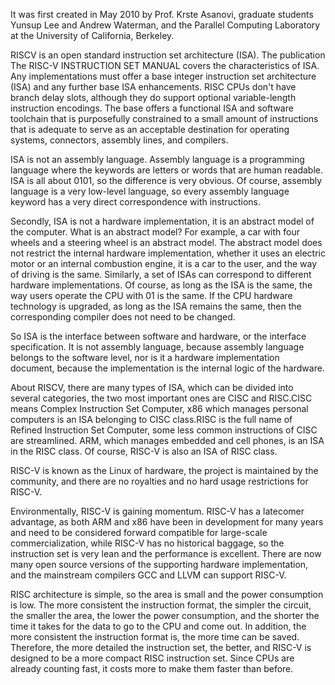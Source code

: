 It was first created in May 2010 by Prof. Krste Asanovi, graduate students Yunsup Lee and Andrew Waterman, and the Parallel Computing Laboratory at the University of California, Berkeley.

RISCV is an open standard instruction set architecture (ISA). The publication The RISC-V INSTRUCTION SET MANUAL covers the characteristics of ISA. Any implementations must offer a base integer instruction set architecture (ISA) and any further base ISA enhancements. RISC CPUs don't have branch delay slots, although they do support optional variable-length instruction encodings. The base offers a functional ISA and software toolchain that is purposefully constrained to a small amount of instructions that is adequate to serve as an acceptable destination for operating systems, connectors, assembly lines, and compilers.

ISA is not an assembly language. Assembly language is a programming language where the keywords are letters or words that are human readable. ISA is all about 0101, so the difference is very obvious. Of course, assembly language is a very low-level language, so every assembly language keyword has a very direct correspondence with instructions.

Secondly, ISA is not a hardware implementation, it is an abstract model of the computer. What is an abstract model? For example, a car with four wheels and a steering wheel is an abstract model. The abstract model does not restrict the internal hardware implementation, whether it uses an electric motor or an internal combustion engine, it is a car to the user, and the way of driving is the same. Similarly, a set of ISAs can correspond to different hardware implementations. Of course, as long as the ISA is the same, the way users operate the CPU with 01 is the same. If the CPU hardware technology is upgraded, as long as the ISA remains the same, then the corresponding compiler does not need to be changed.

So ISA is the interface between software and hardware, or the interface specification. It is not assembly language, because assembly language belongs to the software level, nor is it a hardware implementation document, because the implementation is the internal logic of the hardware.

About RISCV, there are many types of ISA, which can be divided into several categories, the two most important ones are CISC and RISC.CISC means Complex Instruction Set Computer, x86 which manages personal computers is an ISA belonging to CISC class.RISC is the full name of Refined Instruction Set Computer, some less common instructions of CISC are streamlined. ARM, which manages embedded and cell phones, is an ISA in the RISC class. Of course, RISC-V is also an ISA of RISC class.

RISC-V is known as the Linux of hardware, the project is maintained by the community, and there are no royalties and no hard usage restrictions for RISC-V.

Environmentally, RISC-V is gaining momentum. RISC-V has a latecomer advantage, as both ARM and x86 have been in development for many years and need to be considered forward compatible for large-scale commercialization, while RISC-V has no historical baggage, so the instruction set is very lean and the performance is excellent. There are now many open source versions of the supporting hardware implementation, and the mainstream compilers GCC and LLVM can support RISC-V.

RISC architecture is simple, so the area is small and the power consumption is low. The more consistent the instruction format, the simpler the circuit, the smaller the area, the lower the power consumption, and the shorter the time it takes for the data to go to the CPU and come out. In addition, the more consistent the instruction format is, the more time can be saved. Therefore, the more detailed the instruction set, the better, and RISC-V is designed to be a more compact RISC instruction set. Since CPUs are already counting fast, it costs more to make them faster than before.
